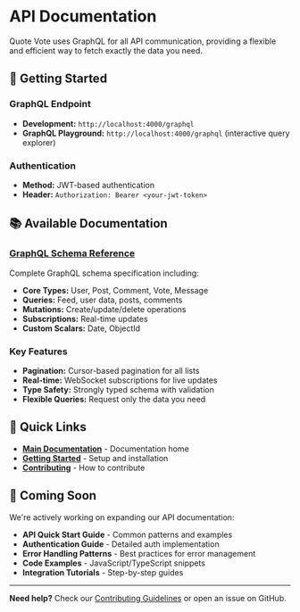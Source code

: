 # API Documentation

Quote Vote uses GraphQL for all API communication, providing a flexible and efficient way to fetch exactly the data you need.

## 🚀 Getting Started

### GraphQL Endpoint

- **Development:** `http://localhost:4000/graphql`
- **GraphQL Playground:** `http://localhost:4000/graphql` (interactive query explorer)

### Authentication

- **Method:** JWT-based authentication
- **Header:** `Authorization: Bearer <your-jwt-token>`

## 📚 Available Documentation

### [GraphQL Schema Reference](./graphql-schema.md)

Complete GraphQL schema specification including:

- **Core Types:** User, Post, Comment, Vote, Message
- **Queries:** Feed, user data, posts, comments
- **Mutations:** Create/update/delete operations
- **Subscriptions:** Real-time updates
- **Custom Scalars:** Date, ObjectId

### Key Features

- **Pagination:** Cursor-based pagination for all lists
- **Real-time:** WebSocket subscriptions for live updates
- **Type Safety:** Strongly typed schema with validation
- **Flexible Queries:** Request only the data you need

## 🔗 Quick Links

- **[Main Documentation](../README.md)** - Documentation home
- **[Getting Started](../getting-started/README.md)** - Setup and installation
- **[Contributing](../contributing/README.md)** - How to contribute

## 🚧 Coming Soon

We're actively working on expanding our API documentation:

- **API Quick Start Guide** - Common patterns and examples
- **Authentication Guide** - Detailed auth implementation
- **Error Handling Patterns** - Best practices for error management
- **Code Examples** - JavaScript/TypeScript snippets
- **Integration Tutorials** - Step-by-step guides

---

**Need help?** Check our [Contributing Guidelines](../contributing/README.md) or open an issue on GitHub.
